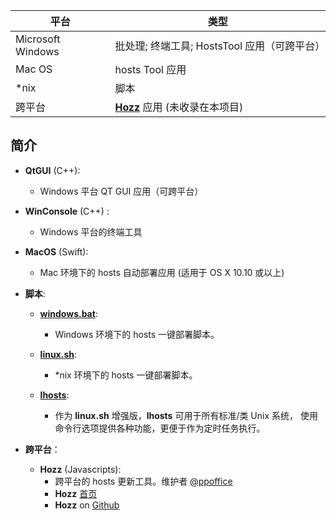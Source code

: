 平台 | 类型
--------|---------
Microsoft Windows | 批处理; 终端工具; HostsTool 应用（可跨平台）
Mac OS | hosts Tool 应用
*nix | 脚本
跨平台 | [**Hozz**](http://ppoffice.github.io/Hozz) 应用 (未收录在本项目)

## 简介

 - **QtGUI** (C++):
     * Windows 平台 QT GUI 应用（可跨平台）

 - **WinConsole** (C++) :
     * Windows 平台的终端工具

 - **MacOS** (Swift):
     * Mac 环境下的 hosts 自动部署应用 (适用于 OS X 10.10 或以上)

 - **脚本**:
     - [**windows.bat**](http://keving.pythonanywhere.com/hosts_scripts/script_tool_for_windows.bat):
         * Windows 环境下的 hosts 一键部署脚本。

     - [**linux.sh**](http://keving.pythonanywhere.com/hosts_scripts/script_tool_for_linux.sh):
         * *nix 环境下的 hosts 一键部署脚本。

     - [**lhosts**](http://keving.pythonanywhere.com/hosts_scripts/lhosts):
         * 作为 **linux.sh** 增强版，**lhosts** 可用于所有标准/类 Unix 系统，
           使用命令行选项提供各种功能，更便于作为定时任务执行。

 - **跨平台**：
     - **Hozz** (Javascripts):
         * 跨平台的 hosts 更新工具。维护者 [@ppoffice](https://github.com/ppoffice)
         * **Hozz** [首页](http://ppoffice.github.io/Hozz)
         * **Hozz** on [Github](https://github.com/ppoffice/Hozz)
